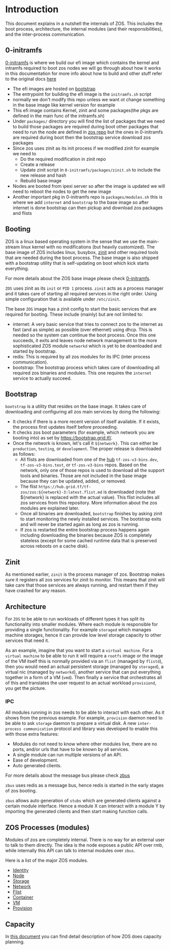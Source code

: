 # Introduction

This document explains in a nutshell the internals of ZOS. This includes the boot process, architecture, the internal modules (and their responsibilities), and the inter-process communication.

## 0-initramfs

[0-initramfs](https://github.com/threefoldtech/0-initramfs) is where we build our efi image which contains the kernel and intramfs required to boot zos nodes
we will go through about how it works in this documentation for more info about how to build and other stuff refer to the original docs [here](https://github.com/threefoldtech/0-initramfs/blob/development-zos-v3/README.md)

- The efi images are hosted on [bootstrap](https://bootstrap.grid.tf/images)
- The entrypoint for building the efi image is the `initramfs.sh` script
- normally we don't modify this repo unless we want ot change something in the base image like kernel version for example
- This efi image contains Kernel, zinit and some packages(the pkgs are defined in the main func of the initramfs.sh)
- Under `packages/` directory you will find the list of packages that we need to build those packages are required during boot other packages that need to run the node are defined in [zos repo](https://github.com/threefoldtech/zoslight/tree/main/bins/packages) but the ones in 0-initramfs are required during boot then the bootstrap service download zos packages
- Since zos uses zinit as its init process if we modified zinit for example we need to
  - Do the required modification in zinit repo
  - Create a release
  - Update zinit script in `0-initramfs/packages/zinit.sh` to include the new release and hash
  - Rebuild base image
- Nodes are booted from ipexi server so after the image is updated we will need to reboot the nodes to get the new image
- Another important pkg in 0-initramfs repo is `packages/modules.sh` this is where we add `internet` and `bootstrap` to the base image so after internet is done bootstrap can then pickup and download zos packages and flists

## Booting

ZOS is a linux based operating system in the sense that we use the main-stream linux kernel with no modifications (but heavily customized). The base image of ZOS includes linux, busybox, [zinit](https://github.com/threefoldtech/zinit) and other required tools that are needed during the boot process. The base image is also shipped with a bootstrap utility that is self-updating on boot which kick starts everything.

For more details about the ZOS base image please check [0-initramfs](https://github.com/threefoldtech/0-initramfs).

`ZOS` uses zinit as its `init` or `PID 1` process. `zinit` acts as a process manager and it takes care of starting all required services in the right order. Using simple configuration that is available under `/etc/zinit`.

The base `ZOS` image has a zinit config to start the basic services that are required for booting. These include (mainly) but are not limited to:

- internet: A very basic service that tries to connect zos to the internet as fast (and as simple) as possible (over ethernet) using dhcp. This is needed so the system can continue the boot process. Once this one succeeds, it exits and leaves node network management to the more sophisticated ZOS module `networkd` which is yet to be downloaded and started by bootstrap.
- redis: This is required by all zos modules for its IPC (inter process communication).
- bootstrap: The bootstrap process which takes care of downloading all required zos binaries and modules. This one requires the `internet` service to actually succeed.

## Bootstrap

`bootstrap` is a utility that resides on the base image. It takes care of downloading and configuring all zos main services by doing the following:

- It checks if there is a more recent version of itself available. If it exists, the process first updates itself before proceeding.
- It checks zos boot parameters (for example, which network you are booting into) as set by <https://bootstrap.grid.tf/>.
- Once the network is known, let's call it `${network}`. This can either be `production`, `testing`, or `development`. The proper release is downloaded as follows:
  - All flists are downloaded from one of the [hub](https://hub.grid.tf/) `tf-zos-v3-bins.dev`, `tf-zos-v3-bins.test`, or `tf-zos-v3-bins` repos. Based on the network, only one of those repos is used to download all the support tools and binaries. Those are not included in the base image because they can be updated, added, or removed.
  - The flist `https://hub.grid.tf/tf-zos/zos:${network}-3:latest.flist.md` is downloaded (note that ${network} is replaced with the actual value). This flist includes all zos services from this repository. More information about the zos modules are explained later.
  - Once all binaries are downloaded, `bootstrap` finishes by asking zinit to start monitoring the newly installed services. The bootstrap exits and will never be started again as long as zos is running.
  - If zos is restarted the entire bootstrap process happens again including downloading the binaries because ZOS is completely stateless (except for some cached runtime data that is preserved across reboots on a cache disk).

## Zinit

As mentioned earlier, `zinit` is the process manager of zos. Bootstrap makes sure it registers all zos services for zinit to monitor. This means that zinit will take care that those services are always running, and restart them if they have crashed for any reason.

## Architecture

For `ZOS` to be able to run workloads of different types it has split its functionality into smaller modules. Where each module is responsible for providing a single functionality. For example `storaged` which manages machine storages, hence it can provide low level storage capacity to other services that need it.

As an example, imagine that you want to start a `virtual machine`. For a `virtual machine` to be able to run it will require a `rootfs` image or the image of the VM itself this is normally provided via an `flist` (managed by `flistd`), then you would need an actual persistent storage (managed by `storaged`), a virtual nic (managed by `networkd`), another service that can put everything together in a form of a VM (`vmd`). Then finally a service that orchestrates all of this and translates the user request to an actual workload `provisiond`, you get the picture.

### IPC

All modules running in zos needs to be able to interact with each other. As it shows from the previous example. For example, `provision` daemon need to be able to ask `storage` daemon to prepare a virtual disk. A new `inter-process communication` protocol and library was developed to enable this with those extra features:

- Modules do not need to know where other modules live, there are no ports, and/or urls that have to be known by all services.
- A single module can run multiple versions of an API.
- Ease of development.
- Auto generated clients.

For more details about the message bus please check [zbus](https://github.com/threefoldtech/zbus)

`zbus` uses redis as a message bus, hence redis is started in the early stages of zos booting.

`zbus` allows auto generation of `stubs` which are generated clients against a certain module interface. Hence a module X can interact with a module Y by importing the generated clients and then start making function calls.

## ZOS Processes (modules)

Modules of zos are completely internal. There is no way for an external user to talk to them directly. The idea is the node exposes a public API over rmb, while internally this API can talk to internal modules over `zbus`.

Here is a list of the major ZOS modules.

- [Identity](identity/readme.md)
- [Node](node/readme.md)
- [Storage](storage/readme.md)
- [Network](network/readme.md)
- [Flist](flist/readme.md)
- [Container](container/readme.md)
- [VM](vmd/readme.md)
- [Provision](provision/readme.md)

## Capacity

In [this document](capacity.md) you can find detail description of how ZOS does capacity planning.
